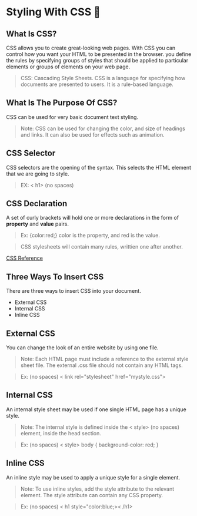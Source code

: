 # Styling With CSS 🎨

## What Is CSS?

CSS allows you to create great-looking web pages. With CSS you can control how you want your HTML to be presented in the browser. you define the rules by specifying groups of styles that should be applied to particular elements or groups of elements on your web page.

> CSS: Cascading Style Sheets. CSS is a language for specifying how documents are presented to users. It is a rule-based language.

## What Is The Purpose Of CSS?

CSS can be used for very basic document text styling. 

> Note: CSS can be used for changing the color, and size of headings and links. It can also be used for effects such as animation.

## CSS Selector

CSS selectors are the opening of the syntax. This selects the HTML element that we are going to style.

> EX: < h1> (no spaces)

## CSS Declaration

A set of curly brackets will hold one or more declarations in the form of **property** and **value** pairs.

> Ex: {color:red;} color is the property, and red is the value.

> CSS stylesheets will contain many rules, writtien one after another.

[CSS Reference](https://developer.mozilla.org/en-US/docs/Web/CSS/Reference)

## Three Ways To Insert CSS

There are three ways to insert CSS into your document.

* External CSS
* Internal CSS
* Inline CSS

## External CSS

You can change the look of an entire website by using one file.

> Note: Each HTML page must include a reference to the external style sheet file. The external .css file should not contain any HTML tags.

> Ex: (no spaces) < link rel="stylesheet" href="mystyle.css">

## Internal CSS

An internal style sheet may be used if one single HTML page has a unique style.

> Note: The internal style is defined inside the < style> (no spaces) element, inside the head section.

> Ex: (no spaces) < style>
body {
    background-color: red;
}

## Inline CSS

An inline style may be used to apply a unique style for a single element.

> Note: To use inline styles, add the style attribute to the relevant element. The style attribute can contain any CSS property.

> Ex: (no spaces) < h1 style="color:blue;>< /h1>

